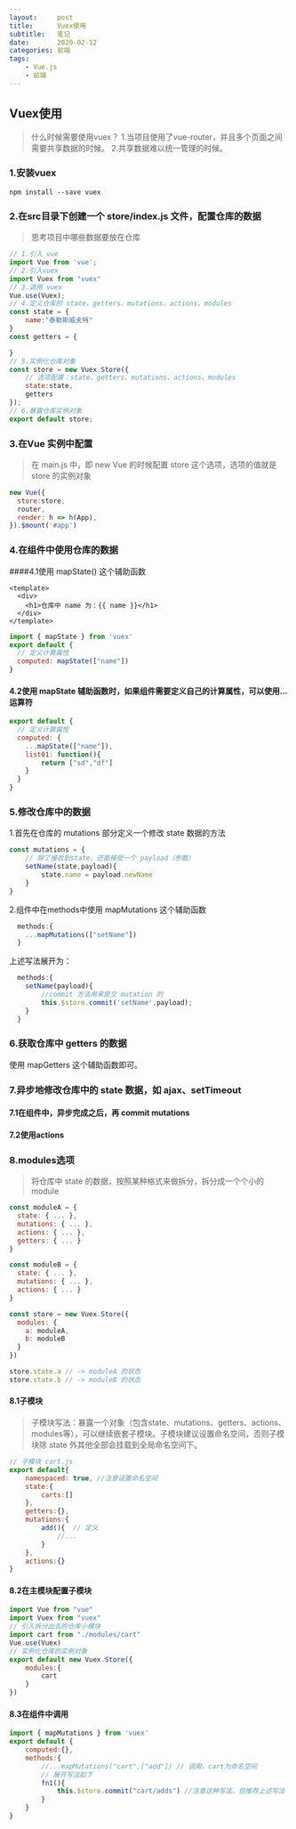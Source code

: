 ```yaml
---
layout:     post
title:      Vuex使用
subtitle:   笔记
date:       2020-02-12
categories:	前端
tags:
    - Vue.js
    - 前端
---
```

## Vuex使用
>什么时候需要使用vuex？
>1.当项目使用了vue-router，并且多个页面之间需要共享数据的时候。
>2.共享数据难以统一管理的时候。

<!--more-->

### 1.安装vuex
```shell
npm install --save vuex
```
### 2.在src目录下创建一个 store/index.js 文件，配置仓库的数据
>思考项目中哪些数据要放在仓库
```js
// 1.引入 vue
import Vue from 'vue';
// 2.引入vuex
import Vuex from "vuex"
// 3.调用 vuex
Vue.use(Vuex);
// 4.定义仓库的 state、getters、mutations、actions、modules
const state = {
    name:"泰勒斯威夫特"
}
const getters = {

}
// 5.实例化仓库对象
const store = new Vuex.Store({
    // 选项配置：state、getters、mutations、actions、modules
    state:state,
    getters
});
// 6.暴露仓库实例对象
export default store;
```

### 3.在Vue 实例中配置
>在 main.js 中，即 new Vue 的时候配置 store 这个选项，选项的值就是 store 的实例对象
```js
new Vue({
  store:store,
  router,
  render: h => h(App),
}).$mount('#app')
```

### 4.在组件中使用仓库的数据
####4.1使用 mapState() 这个辅助函数
```vue
<template>
  <div>
    <h1>仓库中 name 为：{{ name }}</h1>
  </div>
</template>
```
```js
import { mapState } from 'vuex'
export default {
  // 定义计算属性
  computed: mapState(["name"])
}
```

#### 4.2使用 mapState 辅助函数时，如果组件需要定义自己的计算属性，可以使用...运算符
```js
export default {
  // 定义计算属性
  computed: {
  	...mapState(["name"]),
  	list01: function(){
  		return ["sd","df"]
  	}
  }
}
```

###  5.修改仓库中的数据
1.首先在仓库的 mutations 部分定义一个修改 state 数据的方法
```js
const mutations = {
    // 除了接收到state，还能接受一个 payload（参数）
    setName(state,payload){
        state.name = payload.newName
    }
}
```

2.组件中在methods中使用 mapMutations 这个辅助函数
```js
  methods:{
    ...mapMutations(["setName"])
  }
```

上述写法展开为：
```js
  methods:{
    setName(payload){
    	//commit 方法用来提交 mutation 的
    	this.$store.commit('setName',payload);
    }
  }
```
### 6.获取仓库中 getters 的数据
使用 mapGetters 这个辅助函数即可。

### 7.异步地修改仓库中的 state 数据，如 ajax、setTimeout
#### 7.1在组件中，异步完成之后，再 commit mutations
#### 7.2使用actions

### 8.modules选项
>将仓库中 state 的数据，按照某种格式来做拆分，拆分成一个个小的module
```js
const moduleA = {
  state: { ... },
  mutations: { ... },
  actions: { ... },
  getters: { ... }
}

const moduleB = {
  state: { ... },
  mutations: { ... },
  actions: { ... }
}

const store = new Vuex.Store({
  modules: {
    a: moduleA,
    b: moduleB
  }
})

store.state.a // -> moduleA 的状态
store.state.b // -> moduleB 的状态
```
#### 8.1子模块
>子模块写法：暴露一个对象（包含state、mutations、getters、actions、modules等），可以继续嵌套子模块。子模块建议设置命名空间，否则子模块除 state 外其他全部会挂载到全局命名空间下。

```js
// 子模块 cart.js
export default{
	namespaced: true, //注意设置命名空间
	state:{
		carts:[]
	},
	getters:{},
	mutations:{
		add(){	// 定义
			//...
		}
	},
	actions:{}
}
```

#### 8.2在主模块配置子模块
```js
import Vue from "vue"
import Vuex from "vuex"
// 引入拆分出去的仓库小模块
import cart from "./modules/cart"
Vue.use(Vuex)
// 实例化仓库的实例对象
export default new Vuex.Store({
	modules:{
		cart
	}
})
```

#### 8.3在组件中调用

```js
import { mapMutations } from 'vuex'
export default {
	computed:{},
	methods:{
		//...mapMutations("cart",["add"]) // 调用，cart为命名空间
		// 展开写法如下
		fn1(){
			this.$store.commit("cart/adds") //注意这种写法，但推荐上述写法
		}
	}
}
```